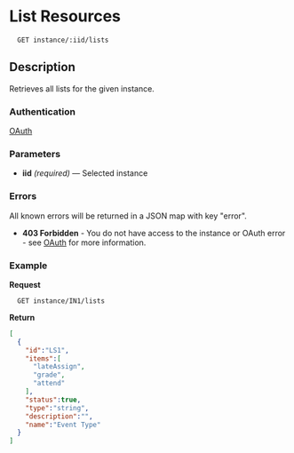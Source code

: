 # List Resources

```
  GET instance/:iid/lists
```

## Description

Retrieves all lists for the given instance.

### Authentication

[OAuth](https://github.com/userevents/charon)

### Parameters

- **iid** _(required)_ — Selected instance

### Errors

All known errors will be returned in a JSON map with key "error".

- **403 Forbidden** - You do not have access to the instance or OAuth error - see [OAuth](https://github.com/userevents/charon) for more information.

### Example

**Request**

```
  GET instance/IN1/lists
```

**Return**

```json
[
  {
    "id":"LS1",
    "items":[
      "lateAssign",
      "grade",
      "attend"
    ],
    "status":true,
    "type":"string",
    "description":"",
    "name":"Event Type"
  }
]
```
